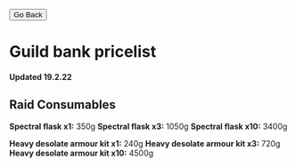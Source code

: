 <head>
<link rel="stylesheet" type="text/css" href="/css/main.css">
</head>

<button onclick="history.back()">Go Back</button>  

# Guild bank pricelist

#### Updated 19.2.22

## Raid Consumables

**Spectral flask x1:** 350g
**Spectral flask x3:** 1050g 
**Spectral flask x10:** 3400g 

**Heavy desolate armour kit x1:** 240g
**Heavy desolate armour kit x3:** 720g
**Heavy desolate armour kit x10:** 4500g

